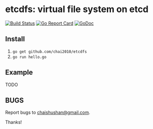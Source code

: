 # etcdfs: virtual file system on etcd

[![Build Status](https://travis-ci.org/chai2010/etcdfs.svg)](https://travis-ci.org/chai2010/etcdfs)
[![Go Report Card](https://goreportcard.com/badge/github.com/chai2010/etcdfs)](https://goreportcard.com/report/github.com/chai2010/etcdfs)
[![GoDoc](https://godoc.org/github.com/chai2010/etcdfs?status.svg)](https://godoc.org/github.com/chai2010/etcdfs)

## Install

1. `go get github.com/chai2010/etcdfs`
2. `go run hello.go`

## Example

TODO

## BUGS

Report bugs to <chaishushan@gmail.com>.

Thanks!
